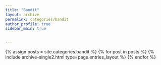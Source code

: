 ```yaml
---
title: "Bandit"
layout: archive
permalink: categories/bandit
author_profile: true
sidebar_main: true


---
```


{% assign posts = site.categories.bandit %}
{% for post in posts %} {% include archive-single2.html type=page.entries_layout %} {% endfor %}

